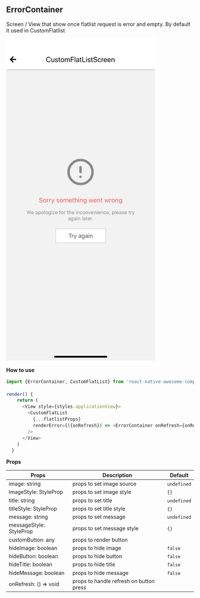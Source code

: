 ## ErrorContainer
Screen / View that show once flatlist request is error and empty. By default it used in CustomFlatlist

<img src="./images/error-container.png" width="400px" > 

**How to use**

```javascript
import {ErrorContainer, CustomFlatList} from 'react-native-awesome-component'

render() {
    return (
      <View style={styles.applicationView}>
        <CustomFlatList 
          {...flatlistProps}
          renderError={({onRefresh}) => <ErrorContainer onRefresh={onRefresh} />}
        />
      </View>
    )
  }
```
**Props**

Props | Description | Default  
--- | --- | --- 
image: string | props to set image source | `undefined`
imageStyle: StyleProp<ImageStyle> | props to set image style | `{}`
title: string | props to set title | `undefined`
titleStyle: StyleProp<TextStyle> | props to set title style | `{}` 
message: string | props to set message | `undefined`
messageStyle: StyleProp<TextStyle> | props to set message style | `{}`
customButton: any | props to render button | 
hideImage: boolean | props to hide image | `false`
hideButton: boolean | props to hide button | `false`
hideTitle: boolean | props to hide title | `false`
hideMessage: boolean | props to hide message | `false`
onRefresh: () => void | props to handle refresh on button press | 
